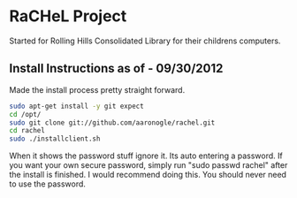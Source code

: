 # RaCHeL Project
Started for Rolling Hills Consolidated Library for their childrens computers.

## Install Instructions as of - 09/30/2012

Made the install process pretty straight forward.
```Bash
sudo apt-get install -y git expect
cd /opt/
sudo git clone git://github.com/aaronogle/rachel.git
cd rachel
sudo ./installclient.sh
```
When it shows the password stuff ignore it. Its auto entering a password. 
If you want your own secure password, simply run "sudo passwd rachel" after the install is finished. 
I would recommend doing this. You should never need to use the password.